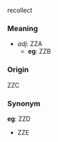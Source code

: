 recollect
### Meaning
+ _adj_: ZZA
    + __eg__: ZZB

### Origin

ZZC

### Synonym

__eg__: ZZD

+ ZZE


